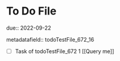 # To Do File

due:: 2022-09-22

metadatafield:: todoTestFile_672_16

- [ ] Task of todoTestFile_672 1 [[Query me]]
